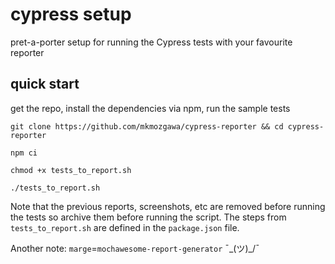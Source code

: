 # cypress setup

pret-a-porter setup for running the Cypress tests with your favourite reporter

## quick start
get the repo, install the dependencies via npm, run the sample tests

`git clone https://github.com/mkmozgawa/cypress-reporter && cd cypress-reporter`

`npm ci`

`chmod +x tests_to_report.sh`

`./tests_to_report.sh`

Note that the previous reports, screenshots, etc are removed before running the tests so archive them before running the script. The steps from `tests_to_report.sh` are defined in the `package.json` file.

Another note: `marge`=`mochawesome-report-generator` ¯\_(ツ)_/¯
